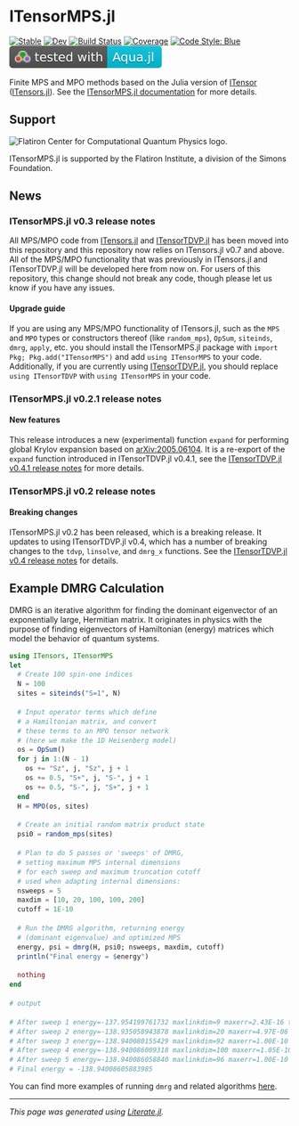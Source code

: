 # ITensorMPS.jl

[![Stable](https://img.shields.io/badge/docs-stable-blue.svg)](https://docs.itensor.org/ITensorMPS/stable/)
[![Dev](https://img.shields.io/badge/docs-dev-blue.svg)](https://docs.itensor.org/ITensorMPS/dev/)
[![Build Status](https://github.com/ITensor/ITensorMPS.jl/actions/workflows/Tests.yml/badge.svg?branch=main)](https://github.com/ITensor/ITensorMPS.jl/actions/workflows/Tests.yml?query=branch%3Amain)
[![Coverage](https://codecov.io/gh/ITensor/ITensorMPS.jl/branch/main/graph/badge.svg)](https://codecov.io/gh/ITensor/ITensorMPS.jl)
[![Code Style: Blue](https://img.shields.io/badge/code%20style-blue-4495d1.svg)](https://github.com/invenia/BlueStyle)
[![Aqua](https://raw.githubusercontent.com/JuliaTesting/Aqua.jl/master/badge.svg)](https://github.com/JuliaTesting/Aqua.jl)

Finite MPS and MPO methods based on the Julia version of [ITensor](https://www.itensor.org) ([ITensors.jl](https://github.com/ITensor/ITensors.jl)). See the [ITensorMPS.jl documentation](https://docs.itensor.org/ITensorMPS) for more details.

## Support

<picture>
  <source media="(prefers-color-scheme: dark)" width="20%" srcset="docs/src/assets/C
Q-dark.png">
  <img alt="Flatiron Center for Computational Quantum Physics logo." width="20%" src
"docs/src/assets/CCQ.png">
</picture>

ITensorMPS.jl is supported by the Flatiron Institute, a division of the Simons Foundation.

## News

### ITensorMPS.jl v0.3 release notes

All MPS/MPO code from [ITensors.jl](https://github.com/ITensor/ITensors.jl) and [ITensorTDVP.jl](https://github.com/ITensor/ITensorTDVP.jl) has been moved into this repository and this repository now relies on ITensors.jl v0.7 and above. All of the MPS/MPO functionality that was previously in ITensors.jl and ITensorTDVP.jl will be developed here from now on. For users of this repository, this change should not break any code, though please let us know if you have any issues.

#### Upgrade guide

If you are using any MPS/MPO functionality of ITensors.jl, such as the `MPS` and `MPO` types or constructors thereof (like `random_mps`), `OpSum`, `siteinds`, `dmrg`, `apply`, etc. you should install the ITensorMPS.jl package with `import Pkg; Pkg.add("ITensorMPS")` and add `using ITensorMPS` to your code. Additionally, if you are currently using [ITensorTDVP.jl](https://github.com/ITensor/ITensorTDVP.jl), you should replace `using ITensorTDVP` with `using ITensorMPS` in your code.

### ITensorMPS.jl v0.2.1 release notes

#### New features

This release introduces a new (experimental) function `expand` for performing global Krylov expansion based on [arXiv:2005.06104](https://arxiv.org/abs/2005.06104). It is a re-export of the `expand` function introduced in ITensorTDVP.jl v0.4.1, see the [ITensorTDVP.jl v0.4.1 release notes](https://github.com/ITensor/ITensorTDVP.jl/tree/main?tab=readme-ov-file#itensortdvpjl-v041-release-notes) for more details.

### ITensorMPS.jl v0.2 release notes

#### Breaking changes

ITensorMPS.jl v0.2 has been released, which is a breaking release. It updates to using ITensorTDVP.jl v0.4, which has a number of breaking changes to the `tdvp`, `linsolve`, and `dmrg_x` functions. See the [ITensorTDVP.jl v0.4 release notes](https://github.com/ITensor/ITensorTDVP.jl/blob/main/README.md#itensortdvpjl-v04-release-notes) for details.

## Example DMRG Calculation

DMRG is an iterative algorithm for finding the dominant
eigenvector of an exponentially large, Hermitian matrix.
It originates in physics with the purpose of finding
eigenvectors of Hamiltonian (energy) matrices which model
the behavior of quantum systems.

````julia
using ITensors, ITensorMPS
let
  # Create 100 spin-one indices
  N = 100
  sites = siteinds("S=1", N)

  # Input operator terms which define
  # a Hamiltonian matrix, and convert
  # these terms to an MPO tensor network
  # (here we make the 1D Heisenberg model)
  os = OpSum()
  for j in 1:(N - 1)
    os += "Sz", j, "Sz", j + 1
    os += 0.5, "S+", j, "S-", j + 1
    os += 0.5, "S-", j, "S+", j + 1
  end
  H = MPO(os, sites)

  # Create an initial random matrix product state
  psi0 = random_mps(sites)

  # Plan to do 5 passes or 'sweeps' of DMRG,
  # setting maximum MPS internal dimensions
  # for each sweep and maximum truncation cutoff
  # used when adapting internal dimensions:
  nsweeps = 5
  maxdim = [10, 20, 100, 100, 200]
  cutoff = 1E-10

  # Run the DMRG algorithm, returning energy
  # (dominant eigenvalue) and optimized MPS
  energy, psi = dmrg(H, psi0; nsweeps, maxdim, cutoff)
  println("Final energy = $energy")

  nothing
end

# output

# After sweep 1 energy=-137.954199761732 maxlinkdim=9 maxerr=2.43E-16 time=9.356
# After sweep 2 energy=-138.935058943878 maxlinkdim=20 maxerr=4.97E-06 time=0.671
# After sweep 3 energy=-138.940080155429 maxlinkdim=92 maxerr=1.00E-10 time=4.522
# After sweep 4 energy=-138.940086009318 maxlinkdim=100 maxerr=1.05E-10 time=11.644
# After sweep 5 energy=-138.940086058840 maxlinkdim=96 maxerr=1.00E-10 time=12.771
# Final energy = -138.94008605883985
````

You can find more examples of running `dmrg` and related algorithms [here](https://github.com/ITensor/ITensorMPS.jl/tree/main/examples).

---

*This page was generated using [Literate.jl](https://github.com/fredrikekre/Literate.jl).*

